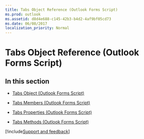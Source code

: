 ```yaml
---
title: Tabs Object Reference (Outlook Forms Script)
ms.prod: outlook
ms.assetid: d8d4e688-c145-42b3-b4d2-4af9bf05cd73
ms.date: 06/08/2017
localization_priority: Normal
---
```



# Tabs Object Reference (Outlook Forms Script)

## In this section


-  [Tabs Object (Outlook Forms Script)](Outlook.tabs.md)
    
-  [Tabs Members (Outlook Forms Script)](Outlook.tabs(members).md)
    
-  [Tabs Properties (Outlook Forms Script)](Outlook.tabs(properties).md)
    
-  [Tabs Methods (Outlook Forms Script)](Outlook.tabs(methods).md)

[!include[Support and feedback](~/includes/feedback-boilerplate.md)]